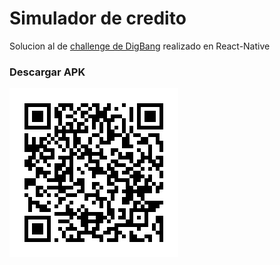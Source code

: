 # Simulador de credito 

Solucion al de [challenge de DigBang](https://github.com/digbang/ejercicio-react) realizado en React-Native

### Descargar APK
![](qrdownload.png)
